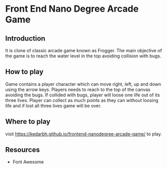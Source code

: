 # Front End Nano Degree Arcade Game

## Introduction
It is clone of classic arcade game known as Frogger. The main objective of the game is to reach the water level in the top avoiding collision with bugs.

## How to play
Game contains a player character which can move right, left, up and down using the arrow keys. Players needs to reach to the top of the canvas avoiding the bugs. If collided with bugs, player will loose one life out of its three lives. Player can collect as much points as they can without loosing life and if lost all three lives game will be over.

## Where to play
visit https://kedarbh.github.io/frontend-nanodegree-arcade-game/ to play.

## Resources
* Font Awesome

